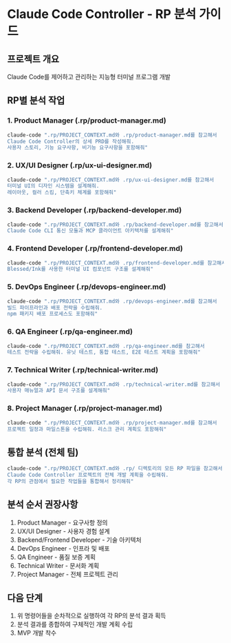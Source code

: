 # Claude Code Controller - RP 분석 가이드

## 프로젝트 개요
Claude Code를 제어하고 관리하는 지능형 터미널 프로그램 개발

## RP별 분석 작업

### 1. Product Manager (.rp/product-manager.md)
```bash
claude-code ".rp/PROJECT_CONTEXT.md와 .rp/product-manager.md를 참고해서 
Claude Code Controller의 상세 PRD를 작성해줘. 
사용자 스토리, 기능 요구사항, 비기능 요구사항을 포함해줘"
```

### 2. UX/UI Designer (.rp/ux-ui-designer.md)
```bash
claude-code ".rp/PROJECT_CONTEXT.md와 .rp/ux-ui-designer.md를 참고해서 
터미널 UI의 디자인 시스템을 설계해줘. 
레이아웃, 컬러 스킴, 단축키 체계를 포함해줘"
```

### 3. Backend Developer (.rp/backend-developer.md)
```bash
claude-code ".rp/PROJECT_CONTEXT.md와 .rp/backend-developer.md를 참고해서 
Claude Code CLI 통신 모듈과 MCP 클라이언트 아키텍처를 설계해줘"
```

### 4. Frontend Developer (.rp/frontend-developer.md)
```bash
claude-code ".rp/PROJECT_CONTEXT.md와 .rp/frontend-developer.md를 참고해서 
Blessed/Ink를 사용한 터미널 UI 컴포넌트 구조를 설계해줘"
```

### 5. DevOps Engineer (.rp/devops-engineer.md)
```bash
claude-code ".rp/PROJECT_CONTEXT.md와 .rp/devops-engineer.md를 참고해서 
빌드 파이프라인과 배포 전략을 수립해줘. 
npm 패키지 배포 프로세스도 포함해줘"
```

### 6. QA Engineer (.rp/qa-engineer.md)
```bash
claude-code ".rp/PROJECT_CONTEXT.md와 .rp/qa-engineer.md를 참고해서 
테스트 전략을 수립해줘. 유닛 테스트, 통합 테스트, E2E 테스트 계획을 포함해줘"
```

### 7. Technical Writer (.rp/technical-writer.md)
```bash
claude-code ".rp/PROJECT_CONTEXT.md와 .rp/technical-writer.md를 참고해서 
사용자 매뉴얼과 API 문서 구조를 설계해줘"
```

### 8. Project Manager (.rp/project-manager.md)
```bash
claude-code ".rp/PROJECT_CONTEXT.md와 .rp/project-manager.md를 참고해서 
프로젝트 일정과 마일스톤을 수립해줘. 리스크 관리 계획도 포함해줘"
```

## 통합 분석 (전체 팀)
```bash
claude-code ".rp/PROJECT_CONTEXT.md와 .rp/ 디렉토리의 모든 RP 파일을 참고해서 
Claude Code Controller 프로젝트의 전체 개발 계획을 수립해줘. 
각 RP의 관점에서 필요한 작업들을 통합해서 정리해줘"
```

## 분석 순서 권장사항
1. Product Manager - 요구사항 정의
2. UX/UI Designer - 사용자 경험 설계
3. Backend/Frontend Developer - 기술 아키텍처
4. DevOps Engineer - 인프라 및 배포
5. QA Engineer - 품질 보증 계획
6. Technical Writer - 문서화 계획
7. Project Manager - 전체 프로젝트 관리

## 다음 단계
1. 위 명령어들을 순차적으로 실행하여 각 RP의 분석 결과 획득
2. 분석 결과를 종합하여 구체적인 개발 계획 수립
3. MVP 개발 착수